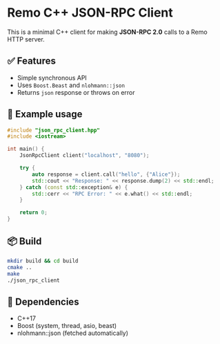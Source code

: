 # Remo C++ JSON-RPC Client

This is a minimal C++ client for making **JSON-RPC 2.0** calls to a Remo HTTP server.

## ✅ Features

- Simple synchronous API
- Uses `Boost.Beast` and `nlohmann::json`
- Returns `json` response or throws on error

## 🔧 Example usage

```cpp
#include "json_rpc_client.hpp"
#include <iostream>

int main() {
    JsonRpcClient client("localhost", "8080");

    try {
        auto response = client.call("hello", {"Alice"});
        std::cout << "Response: " << response.dump(2) << std::endl;
    } catch (const std::exception& e) {
        std::cerr << "RPC Error: " << e.what() << std::endl;
    }

    return 0;
}
````

## 📦 Build

```bash
mkdir build && cd build
cmake ..
make
./json_rpc_client
```

## 📝 Dependencies

* C++17
* Boost (system, thread, asio, beast)
* nlohmann::json (fetched automatically)